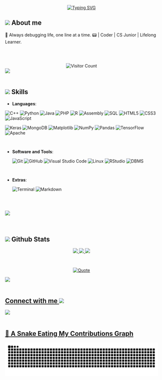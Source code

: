 <div align=center>
    <a href="https://git.io/typing-svg"><img src="https://readme-typing-svg.herokuapp.com?font=Fira+Code&duration=5000&pause=500&color=52F7EF&center=true&vCenter=true&width=500&lines=Hi!+I'm+Gilbert+Tetteh;Computer+Science+Student;Tech+Enthusiast;Active+Contributor" alt="Typing SVG" /></a>
</div>

## <picture><img src = "https://github.com/7oSkaaa/7oSkaaa/blob/main/Images/about_me.gif?raw=true" width = 50px></picture> About me

🌌  Always debugging life, one line at a time. 📟 | Coder | CS Junior | Lifelong Learner.
<br/>

<br><br>
<div align="center">
  <img src="https://profile-counter.glitch.me/gilberttetteh/count.svg" alt="Visitor Count"/>
</div>
<img src="https://user-images.githubusercontent.com/73097560/115834477-dbab4500-a447-11eb-908a-139a6edaec5c.gif"><br><br>

## <img src="https://media2.giphy.com/media/QssGEmpkyEOhBCb7e1/giphy.gif?cid=ecf05e47a0n3gi1bfqntqmob8g9aid1oyj2wr3ds3mg700bl&rid=giphy.gif" width="25"><b> Skills</b>

<p align="center">

- **Languages**:
  
 ![C++](https://img.shields.io/badge/C++%20-%2300599C.svg?style=for-the-badge&logo=c%2B%2B&logoColor=white)
![Python](https://img.shields.io/badge/Python%20-%2314354C.svg?style=for-the-badge&logo=python&logoColor=white)
![Java](https://img.shields.io/badge/Java-%23ED8B00.svg?style=for-the-badge&logo=java&logoColor=white)
![PHP](https://img.shields.io/badge/PHP-%23777BB4.svg?style=for-the-badge&logo=php&logoColor=white)
![R](https://img.shields.io/badge/R-%23276DC3.svg?style=for-the-badge&logo=r&logoColor=white)
![Assembly](https://img.shields.io/badge/Assembly-%23A8B9CC.svg?style=for-the-badge&logo=intel&logoColor=white)
![SQL](https://img.shields.io/badge/MySQL-%234479A1.svg?style=for-the-badge&logo=mysql&logoColor=white)
![HTML5](https://img.shields.io/badge/HTML5%20-%23E34F26.svg?style=for-the-badge&logo=html5&logoColor=white)
![CSS3](https://img.shields.io/badge/CSS%20-%231572B6.svg?style=for-the-badge&logo=css3&logoColor=white)
![JavaScript](https://img.shields.io/badge/JavaScript%20-%23F7DF1E.svg?style=for-the-badge&logo=javascript&logoColor=black)

![Keras](https://img.shields.io/badge/Keras-%23D00000.svg?style=for-the-badge&logo=keras&logoColor=white)
![MongoDB](https://img.shields.io/badge/MongoDB-%234ea94b.svg?style=for-the-badge&logo=mongodb&logoColor=white)
![Matplotlib](https://img.shields.io/badge/Matplotlib-%23007ACC.svg?style=for-the-badge&logo=matplotlib&logoColor=white)
![NumPy](https://img.shields.io/badge/NumPy-%23013243.svg?style=for-the-badge&logo=numpy&logoColor=white)
![Pandas](https://img.shields.io/badge/Pandas-%23150458.svg?style=for-the-badge&logo=pandas&logoColor=white)
![TensorFlow](https://img.shields.io/badge/TensorFlow-%23FF6F00.svg?style=for-the-badge&logo=tensorflow&logoColor=white)
![Apache](https://img.shields.io/badge/Apache-%23D22128.svg?style=for-the-badge&logo=apache&logoColor=white)

<br>


- **Software and Tools**:

  ![Git](https://img.shields.io/badge/Git-%23F05033.svg?style=for-the-badge&logo=git&logoColor=white)
  ![GitHub](https://img.shields.io/badge/GitHub-%23121011.svg?style=for-the-badge&logo=github&logoColor=white)
  ![Visual Studio Code](https://img.shields.io/badge/VSCode-%23007ACC.svg?style=for-the-badge&logo=visual-studio-code&logoColor=white)
  ![Linux](https://img.shields.io/badge/Linux-%23FCC624.svg?style=for-the-badge&logo=linux&logoColor=black)
  ![RStudio](https://img.shields.io/badge/RStudio-%2356B4E9.svg?style=for-the-badge&logo=rstudio&logoColor=white)
  ![DBMS](https://img.shields.io/badge/DBMS-%2300A98F.svg?style=for-the-badge&logo=sqlite&logoColor=white)
 

<br>

- **Extras**:

  ![Terminal](https://img.shields.io/badge/Terminal-%23054020?style=for-the-badge&logo=gnu-bash&logoColor=white)
  ![Markdown](https://img.shields.io/badge/Markdown-%23000000.svg?style=for-the-badge&logo=markdown&logoColor=white)

</p>

<br>
<br>

<img src="https://user-images.githubusercontent.com/73097560/115834477-dbab4500-a447-11eb-908a-139a6edaec5c.gif"><br><br>
<br/>

## <img src="https://media.giphy.com/media/iY8CRBdQXODJSCERIr/giphy.gif" width="35"><b> Github Stats </b>

<p align="center">
    <a href="https://github.com/gilberttetteh">
        <img height="180em" src="https://streak-stats.demolab.com?user=gilberttetteh&theme=tokyonight&hide_border=true&border_radius="/>
        <img height="180em" src="https://github-readme-stats.vercel.app/api?username=gilberttetteh&show_icons=true&count_private=true&hide_border=true&theme=tokyonight&include_all_commits=true&count_private=true"/>
        <img height="180em" src="https://github-readme-stats.vercel.app/api/top-langs/?username=gilberttetteh&hide_border=true&layout=compact&theme=tokyonight"/>
    </a>
</p>

<br/>
<p align = "center">
	<a href="https://github.com/piyushsuthar/github-readme-quotes"> <img alt = "Quote" src="https://quotes-github-readme.vercel.app/api?type=horizontal&theme=tokyonight&animation=grow_out_in&quoteCategory=programming">
</p>
<img src="https://user-images.githubusercontent.com/73097560/115834477-dbab4500-a447-11eb-908a-139a6edaec5c.gif"><br><br>
<h2> Connect with me <img src='https://raw.githubusercontent.com/ShahriarShafin/ShahriarShafin/main/Assets/handshake.gif' width="100px"> </h2>
<img src="https://user-images.githubusercontent.com/73097560/115834477-dbab4500-a447-11eb-908a-139a6edaec5c.gif"><br><br>
  

## 🐍 A Snake Eating My Contributions Graph
<picture>
  <source media="(prefers-color-scheme: dark)" srcset="https://github.com/gilberttetteh/gilberttetteh/blob/output/github-snake.svg">
  <img alt="github contribution grid snake animation" src="https://github.com/gilberttetteh/gilberttetteh/blob/output/github-snake.svg">
</picture>

